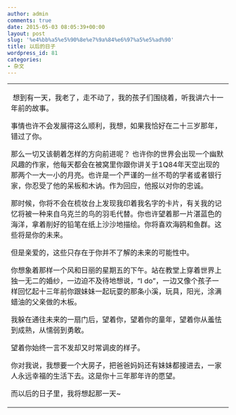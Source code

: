 ```yaml
---
author: admin
comments: true
date: 2015-05-03 08:05:39+00:00
layout: post
slug: '%e4%bb%a5%e5%90%8e%e7%9a%84%e6%97%a5%e5%ad%90'
title: 以后的日子
wordpress_id: 81
categories:
- 杂文
---
```


<table cellpadding="0" cellspacing="0" id="blogContentTable" >
<tbody >
<tr >

<td valign="top" >














 想到有一天，我老了，走不动了，我的孩子们围绕着，听我讲六十一年前的故事。




事情也许不会发展得这么顺利，我想，如果我恰好在二十三岁那年，错过了你。



那么一切又该朝着怎样的方向前进呢？ 也许你的世界会出现一个幽默风趣的作家，他每天都会在被窝里你跟你讲关于1Q84年天空出现的那两个一大一小的月亮。也许是一个严谨的一丝不苟的学者或者银行家，你忍受了他的呆板和木讷。作为回应，他报以对你的忠诚。



那时候，你将不会在梳妆台上发现我印着我名字的卡片，有关我的记忆将被一种来自乌克兰的鸟的羽毛代替。你也许望着那一片湛蓝色的海洋，拿着削好的铅笔在纸上沙沙地描绘。你将喜欢海鸥和鱼群。这些将是你的未来。



但是亲爱的，这些只存在于你并不了解的未来的可能性中。



你想象着那样一个风和日丽的星期五的下午。站在教堂上穿着世界上独一无二的婚纱，一边迫不及待地想说，“I do”，一边又像个孩子一样回忆起十三年前你跟妹妹一起玩耍的那条小溪，玩具，阳光，涂满蜡油的父亲做的木板。



我躲在通往未来的一扇门后，望着你，望着你的童年，望着你从羞怯到成熟，从懦弱到勇敢。

望着你始终一言不发却又时常调皮的样子。



你对我说，我想要一个大房子，把爸爸妈妈还有妹妹都接进去，一家人永远幸福的生活下去。这是你十三年那年许的愿望。



而以后的日子里，我将想起那一天~












</td>
</tr>
</tbody>
</table>
